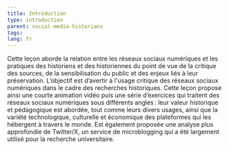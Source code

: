 ```yaml
---
title: Introduction
type: introduction
parent: social-media-historians
tags:
lang: fr
---
```

Cette leçon aborde la relation entre les réseaux sociaux numériques et les pratiques des historiens et des historiennes du point de vue de la critique des sources, de la sensibilisation du public et des enjeux liés à leur préservation. L’objectif est d’avertir à l'usage critique des réseaux sociaux numériques dans le cadre des recherches historiques. Cette leçon propose ainsi une courte animation vidéo puis une série d’exercices qui traitent des réseaux sociaux numériques sous différents angles&#x202F;: leur valeur historique et pédagogique est abordée, tout comme leurs divers usages, ainsi que la variété technologique, culturelle et économique des plateformes qui les hébergent à travers le monde. Est également proposée une analyse plus approfondie de Twitter/X, un service de microblogging qui a été largement utilisé pour la recherche universitaire.